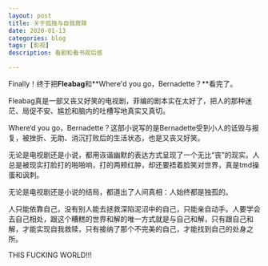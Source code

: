 ```yaml
---
layout: post
title: 关于孤独与自我救赎
date: 2020-01-13
categories: blog
tags: [影视]
description: 看剧和看书观后感

---
```


Finally！终于把**Fleabag**和**Where'd you go，Bernadette？**看完了。

Fleabag真是一部又丧又好笑的电视剧，菲编的剧本实在太好了，把人的那种迷茫、局促不安、尴尬和脑内的吐槽写地真实又真切。

Where‘d you go，Bernadette？这部小说写的是Bernadette受到小人的诋毁与报复，被挫折、无助、消沉打败后的生活状态，也是又丧又好笑。

无论是电视剧还是小说，都用诙谐幽默的表达方式呈现了一个无比“丧”的现实。人总是被现实打脸打的啪啪响，打的两颊红肿，却还要捂着脸笑对世界，真是tmd操蛋和讽刺。

无论是电视剧还是小说的结局，都道出了人间真相：人始终都是独孤的。

人只能依靠自己，没有别人能去拯救深陷泥沼中的自己，只能亲自动手。人要学会去自己相处，跟这个糟糕的世界和解的唯一方式就是与自己和解，只有跟自己和解，才能实现自我救赎，只有接纳了那个不完美的自己，才能找到自己的处身之所。

THIS FUCKING WORLD!!!

